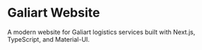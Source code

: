 # Galiart Website

A modern website for Galiart logistics services built with Next.js, TypeScript, and Material-UI.